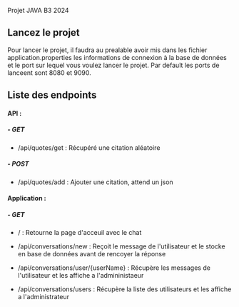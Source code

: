 Projet JAVA B3 2024

## Lancez le projet

Pour lancer le projet, il faudra au prealable avoir mis dans les fichier application.properties les informations de connexion à la base de données et le port sur lequel vous voulez lancer le projet. Par default les ports de lanceent sont 8080 et 9090.

## Liste des endpoints

#### API :

##### - GET

- /api/quotes/get : Récupéré une citation aléatoire

##### - POST

- /api/quotes/add : Ajouter une citation, attend un json

#### Application :

##### - GET

- / : Retourne la page d'acceuil avec le chat

- /api/conversations/new : Reçoit le message de l'utilisateur et le stocke en base de données avant de rencoyer la réponse

- /api/conversations/user/{userName} : Récupère les messages de l'utilisateur et les affiche a l'admininistaeur

- /api/conversations/users : Récupère la liste des utilisateurs et les affiche a l'administrateur
